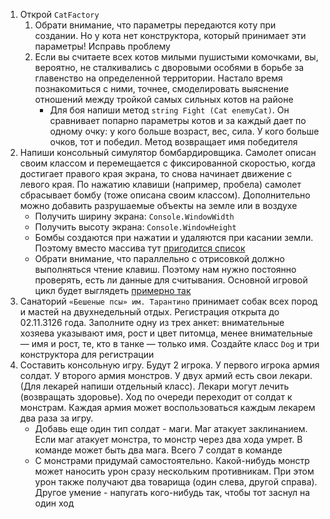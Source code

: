 1. Открой `CatFactory`
    1. Обрати внимание, что параметры передаются коту при создании. Но у кота нет конструктора, который принимает эти параметры! Исправь проблему
    2. Если вы считаете всех котов милыми пушистыми комочками, вы, вероятно, не сталкивались с дворовыми особями в борьбе за главенство на определенной территории. Настало время познакомиться с ними, точнее, смоделировать выяснение отношений между тройкой самых сильных котов на районе
        - Для боя напиши метод `string Fight (Cat enemyCat)`. Он сравнивает попарно параметры котов и за каждый дает по одному очку: у кого больше возраст, вес, сила. У кого больше очков, тот и победил. Метод возвращает имя победителя
2. Напиши консольный симулятор бомбардировщика. Самолет описан своим классом и перемещается с фиксированной скоростью, когда достигает правого края экрана, то снова начинает движение с левого края. По нажатию клавиши (например, пробела) самолет сбрасывает бомбу (тоже описана своим классом). Дополнительно можно добавить разрушаемые объекты на земле или в воздухе
    - Получить ширину экрана: `Console.WindowWidth`
    - Получить высоту экрана: `Console.WindowHeight`
    - Бомбы создаются при нажатии и удаляются при касании земли. Поэтому вместо массива тут [пригодится список](https://gist.github.com/Simplifier/0d1d8d3aad33947b5dae24ee3293b629)
    - Обрати внимание, что параллельно с отрисовкой должно выполняться чтение клавиш. Поэтому нам нужно постоянно проверять, есть ли данные для считывания. Основной игровой цикл будет выглядеть [примерно так](https://gist.github.com/Simplifier/72e121490cae977d70ec9af52317cd91)
3. Санаторий `«Бешеные псы» им. Тарантино` принимает собак всех пород и мастей на двухнедельный отдых. Регистрация открыта до 02.11.3126 года. Заполните одну из трех анкет: внимательные хозяева указывают имя, рост и цвет питомца, менее внимательные — имя и рост, те, кто в танке — только имя. Создайте класс `Dog` и три конструктора для регистрации 
4. Составить консольную игру. Будут 2 игрока. У первого игрока армия солдат. У второго армия монстров. У двух армий есть свои лекари. (Для лекарей напиши отдельный класс). Лекари могут лечить (возвращать здоровье). Ход по очереди переходит от солдат к монстрам. Каждая армия может воспользоваться каждым лекарем два раза за игру.   
    - Добавь еще один тип солдат - маги. Маг атакует заклинанием. Если маг атакует монстра, то монстр через два хода умрет. В команде может быть два мага.  Всего 7 солдат в команде
    - С монстрами придумай самостоятельно. Какой-нибудь монстр может наносить урон сразу нескольким противникам. При этом урон также получают два товарища (один слева, другой справа). Другое умение - напугать кого-нибудь так, чтобы тот заснул на один ход